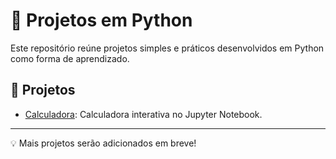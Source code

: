 # 🐍 Projetos em Python

Este repositório reúne projetos simples e práticos desenvolvidos em Python como forma de aprendizado.

## 📂 Projetos

- [Calculadora]([./CalculadoraPython.ipynb](https://github.com/cassiamorais/projetos_python/tree/a6d31d380d199978c16a31f19514e95aae0236d9/calculadora)): Calculadora interativa no Jupyter Notebook.

---

💡 Mais projetos serão adicionados em breve!
